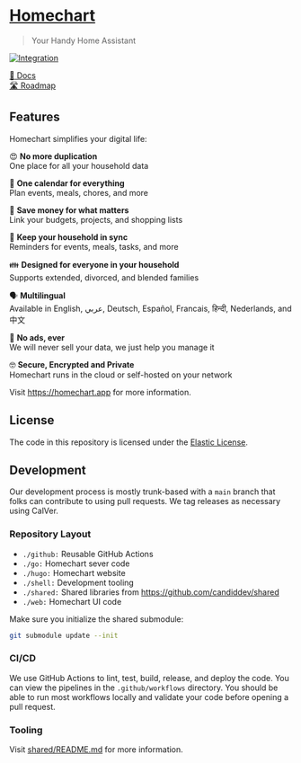# [Homechart](https://homechart.app)

> Your Handy Home Assistant

[![Integration](https://github.com/candiddev/homechart/actions/workflows/integration.yaml/badge.svg?branch=main)](https://github.com/candiddev/homechart/actions/workflows/integration.yaml)

[:book: Docs](https://homechart.app/docs/)\
[:motorway: Roadmap](https://github.com/orgs/candiddev/projects/6/views/23)

## Features

Homechart simplifies your digital life:

😍 **No more duplication**\
One place for all your household data

📅 **One calendar for everything**\
Plan events, meals, chores, and more

🔗 **Save money for what matters**\
Link your budgets, projects, and shopping lists

📣 **Keep your household in sync**\
Reminders for events, meals, tasks, and more

👪 **Designed for everyone in your household**\
Supports extended, divorced, and blended families

🗣️ **Multilingual**\
Available in English, عربي, Deutsch, Español, Francais, हिन्दी, Nederlands, and 中文

🙌 **No ads, ever**\
We will never sell your data, we just help you manage it

🤓 **Secure, Encrypted and Private**\
Homechart runs in the cloud or self-hosted on your network

Visit https://homechart.app for more information.

## License

The code in this repository is licensed under the [Elastic License](https://www.elastic.co/licensing/elastic-license).

## Development

Our development process is mostly trunk-based with a `main` branch that folks can contribute to using pull requests.  We tag releases as necessary using CalVer.

### Repository Layout

- `./github:` Reusable GitHub Actions
- `./go:` Homechart sever code
- `./hugo:` Homechart website
- `./shell:` Development tooling
- `./shared:` Shared libraries from https://github.com/candiddev/shared
- `./web:` Homechart UI code

Make sure you initialize the shared submodule:

```bash
git submodule update --init
```

### CI/CD

We use GitHub Actions to lint, test, build, release, and deploy the code.  You can view the pipelines in the `.github/workflows` directory.  You should be able to run most workflows locally and validate your code before opening a pull request.

### Tooling

Visit [shared/README.md](shared/README.md) for more information.
